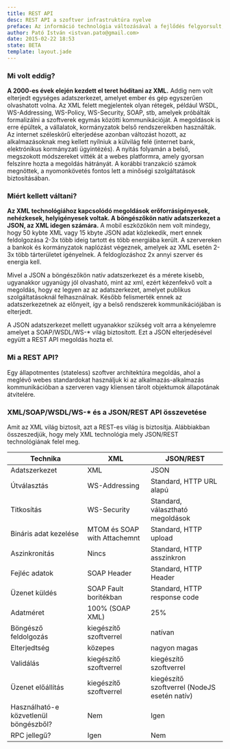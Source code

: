 ```yaml
---
title: REST API
desc: REST API a szoftver infrastruktúra nyelve
preface: Az információ technológia változásával a fejlődés felgyorsult, amely nem csak az eszközökre, hanem a megoldásokra is hatással volt. A korábban nehézkes, lassú és bonyolult kommunikációs módszereket egy könnyen érthető, egyszerű és a weben natív megoldásnak számító megoldás váltotta, a REST API.
author: Pató István <istvan.pato@gmail.com>
date: 2015-02-22 18:53
state: BETA
template: layout.jade
---
```


### Mi volt eddig?

**A 2000-es évek elején kezdett el teret hódítani az XML.** Addig nem volt elterjedt egységes adatszerkezet, amelyet ember és gép egyszerűen olvashatott volna. Az XML felett megjelentek olyan rétegek, például WSDL, WS-Addressing, WS-Policy, WS-Security, SOAP, stb, amelyek próbálták formalizálni a szoftverek egymás közötti kommunikációját. A megoldások is erre épültek, a vállalatok, kormányzatok belső rendszereikben használták. Az internet széleskörű elterjedése azonban változást hozott, az alkalmazásoknak meg kellett nyílniuk a külvilág felé (internet bank, elektrónikus kormányzati ügyintézés). A nyitás folyamán a belső, megszokott módszereket vitték át a webes platformra, amely gyorsan felszínre hozta a megoldás hátrányát. A korábbi tranzakció számok megnöttek, a nyomonkövetés fontos lett a minőségi szolgáltatások biztosításában.

### Miért kellett váltani?

**Az XML technológiához kapcsolódó megoldások erőforrásigényesek, nehézkesek, helyigényesek voltak. A böngészőkön natív adatszerkezet a JSON, az XML idegen számára.** A mobil eszközökön nem volt mindegy, hogy 50 kybte XML vagy 15 kbyte JSON adat közlekedik, mert ennek feldolgozása 2-3x több ideig tartott és több energiába került. A szervereken a bankok és kormányzatok naplózást végeznek, amelyek az XML esetén 2-3x több tárterületet igényelnek. A feldoglozáshoz 2x annyi szerver és energia kell.

Mivel a JSON a böngészőkön natív adatszerkezet és a mérete kisebb, ugyanakkor ugyanúgy jól olvasható, mint az xml, ezért kézenfekvő volt a megoldás, hogy ez legyen az az adatszerkezet, amelyet publikus szolgáltatásoknál felhasználnak. Később felismerték ennek az adatszerkezetnek az előnyeit, így a belső rendszerek kommunikációjában is elterjedt.

A JSON adatszerkezet mellett ugyanakkor szükség volt arra a kényelemre amelyet a SOAP/WSDL/WS-* világ biztosított. Ezt a JSON elterjedésével együtt a REST API megoldás hozta el.

### Mi a REST API?

Egy állapotmentes (stateless) szoftver architektúra megoldás, ahol a meglévő webes standardokat használjuk ki az alkalmazás-alkalmazás kommunikációban a szerveren vagy kliensen tárolt objektumok állapotának átvitelére.

### XML/SOAP/WSDL/WS-* és a JSON/REST API összevetése

Amit az XML világ biztosít, azt a REST-es világ is biztosítja. Alábbiakban összeszedjük, hogy mely XML technológia mely JSON/REST technológiának felel meg.

| Technika | XML | JSON/REST |
| -------- | --- | --------- |
| Adatszerkezet | XML | JSON |
| Útválasztás | WS-Addressing | Standard, HTTP URL alapú |
| Titkosítás | WS-Security | Standard, választható megoldások |
| Bináris adat kezelése | MTOM és SOAP with Attachemnt | Standard, HTTP upload |
| Aszinkronitás | Nincs | Standard, HTTP asszinkron |
| Fejléc adatok | SOAP Header | Standard, HTTP Header |
| Üzenet küldés | SOAP Fault boritékban | Standard, HTTP response code |
| Adatméret | 100% (SOAP XML) | 25% |
| Böngésző feldolgozás | kiegészítő szoftverrel | natívan |
| Elterjedtség | közepes | nagyon magas |
| Validálás | kiegészítő szoftverrel | kiegészítő szoftverrel |
| Üzenet előállítás | kiegészítő szoftverrel | kiegészítő szoftverrel (NodeJS esetén natív) |
| Használható-e közvetlenül böngészből? | Nem | Igen |
| RPC jellegű? | Igen | Nem |
